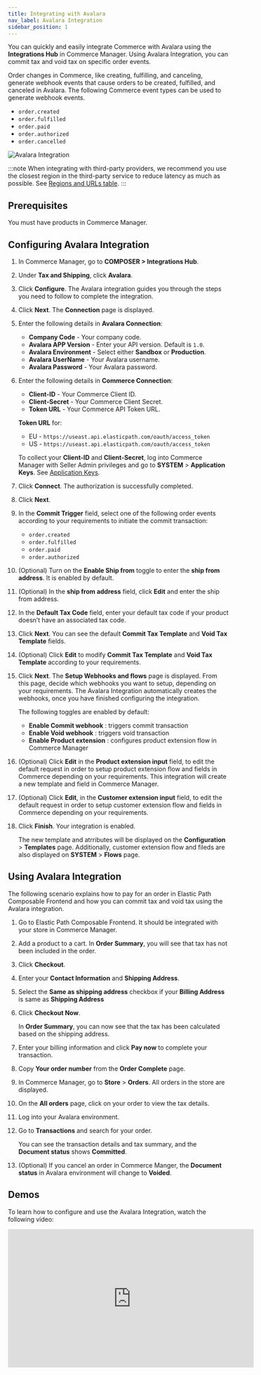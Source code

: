 ```yaml
---
title: Integrating with Avalara
nav_label: Avalara Integration
sidebar_position: 1
---
```


You can quickly and easily integrate Commerce with Avalara using the **Integrations Hub** in Commerce Manager. Using Avalara Integration, you can commit tax and void tax on specific order events. 

Order changes in Commerce, like creating, fulfilling, and canceling, generate webhook events that cause orders to be created, fulfilled, and canceled in Avalara. The following Commerce event types can be used to generate webhook events.

- `order.created`
- `order.fulfilled`
- `order.paid`
- `order.authorized`
- `order.cancelled`
 
![Avalara Integration](/assets/avalara-integration.png)

:::note
When integrating with third-party providers, we recommend you use the closest region in the third-party service to reduce latency as much as possible. See [Regions and URLs table](/guides/Getting-Started/api-overview/elastic-path-domains#regions-and-ur-ls).
:::

## Prerequisites

You must have products in Commerce Manager.

## Configuring Avalara Integration

1. In Commerce Manager, go to **COMPOSER > Integrations Hub**.
1. Under **Tax and Shipping**, click **Avalara**. 
1. Click **Configure**. The Avalara integration guides you through the steps you need to follow to complete the integration.
1. Click **Next**. The **Connection** page is displayed.
1. Enter the following details in **Avalara Connection**:
    - **Company Code** - Your company code. 
    - **Avalara APP Version** -  Enter your API version. Default is `1.0`.
    - **Avalara Environment** - Select either **Sandbox** or **Production**.
    - **Avalara UserName** - Your Avalara username.
    - **Avalara Password** - Your Avalara password.
1. Enter the following details in **Commerce Connection**:
    - **Client-ID**  - Your Commerce Client ID.
    - **Client-Secret** - Your Commerce Client Secret.
    - **Token URL** - Your Commerce API Token URL.
    
    **Token URL** for:
    - EU - `https://useast.api.elasticpath.com/oauth/access_token`
    - US - `https://useast.api.elasticpath.com/oauth/access_token`
    
    To collect your **Client-ID** and **Client-Secret**, log into Commerce Manager with Seller Admin privileges and go to **SYSTEM** > **Application Keys**. See [Application Keys](/docs/authentication/application-keys/application-keys-cm).

1. Click **Connect**. The authorization is successfully completed.
1. Click **Next**.
1. In the **Commit Trigger** field, select one of the following order events according to your requirements to initiate the commit transaction:
    - `order.created`
    - `order.fulfilled`
    - `order.paid`
    - `order.authorized`
1. (Optional) Turn on the **Enable Ship from** toggle to enter the **ship from address**. It is enabled by default.
1. (Optional) In the **ship from address** field, click **Edit** and enter the ship from address.
1. In the **Default Tax Code** field, enter your default tax code if your product doesn’t have an associated tax code.
1. Click **Next**. You can see the default **Commit Tax Template** and **Void Tax Template** fields. 
1. (Optional) Click **Edit** to modify **Commit Tax Template** and **Void Tax Template** according to your requirements.
1. Click **Next**. The **Setup Webhooks and flows** page is displayed. From this page, decide which webhooks you want to setup, depending on your requirements. The Avalara Integration automatically creates the webhooks, once you have finished configuring the integration.

    The following toggles are enabled by default:
    - **Enable Commit webhook** : triggers commit transaction
    - **Enable Void webhook** : triggers void transaction
    - **Enable Product extension** : configures product extension flow in Commerce Manager
1. (Optional) Click **Edit** in the **Product extension input** field, to edit the default request in order to setup product extension flow and fields in Commerce depending on your requirements. This integration will create a new template and field in Commerce Manager.
1. (Optional) Click **Edit**, in the **Customer extension input** field, to edit the default request in order to setup customer extension flow and fields in Commerce depending on your requirements.
1. Click **Finish**. Your integration is enabled.

    The new template and atrributes will be displayed on the **Configuration** > **Templates** page. Additionally, customer extension flow and fileds are also displayed on **SYSTEM** > **Flows** page.

## Using Avalara Integration

The following scenario explains how to pay for an order in Elastic Path Composable Frontend and how you can commit tax and void tax using the Avalara integration.

1. Go to Elastic Path Composable Frontend. It should be integrated with your store in Commerce Manager.
1. Add a product to a cart. In **Order Summary**, you will see that tax has not been included in the order.
1. Click **Checkout**.
1. Enter your **Contact Information** and **Shipping Address**. 
1. Select the **Same as shipping address** checkbox if your **Billing Address** is same as **Shipping Address**
1. Click **Checkout Now**. 
    
    In **Order Summary**, you can now see that the tax has been calculated based on the shipping address.
1. Enter your billing information and click **Pay now** to complete your transaction.
1. Copy **Your order number** from the **Order Complete** page.
1. In Commerce Manager, go to **Store** > **Orders**.
    All orders in the store are displayed.
1. On the **All orders** page, click on your order to view the tax details.
1. Log into your Avalara environment.
1. Go to **Transactions** and search for your order. 
    
    You can see the transaction details and tax summary, and the **Document status** shows **Committed**.
1. (Optional) If you cancel an order in Commerce Manger, the **Document status** in Avalara environment will change to **Voided**.

## Demos

To learn how to configure and use the Avalara Integration, watch the following video:

<iframe width="560" height="315" src="https://www.youtube.com/embed/IIp_bbQN5i8" title="Configuring Avalara" frameborder="0" allow="accelerometer; autoplay; clipboard-write; encrypted-media; gyroscope; picture-in-picture; web-share" referrerpolicy="strict-origin-when-cross-origin" allowfullscreen></iframe>

